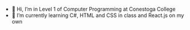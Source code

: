 - 👋 Hi, I’m in Level 1 of Computer Programming at Conestoga College
- 🌱 I’m currently learning C#, HTML and CSS in class and React.js on my own

<!---
martamitchell/martamitchell is a ✨ special ✨ repository because its `README.md` (this file) appears on your GitHub profile.
You can click the Preview link to take a look at your changes.
--->
